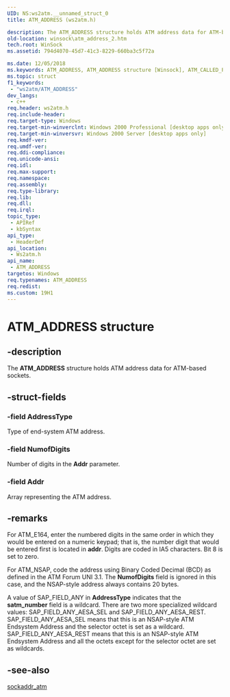 ```yaml
---
UID: NS:ws2atm.__unnamed_struct_0
title: ATM_ADDRESS (ws2atm.h)

description: The ATM_ADDRESS structure holds ATM address data for ATM-based sockets.
old-location: winsock\atm_address_2.htm
tech.root: WinSock
ms.assetid: 794d4070-45d7-41c3-8229-660ba3c5f72a

ms.date: 12/05/2018
ms.keywords: ATM_ADDRESS, ATM_ADDRESS structure [Winsock], ATM_CALLED_PARTY_NUMBER_IE, ATM_CALLED_PARTY_SUBADDRESS_IE, ATM_CALLING_PARTY_SUBADDRESS_IE, _win32_atm_address_2, winsock.atm_address_2, ws2atm/ATM_ADDRESS
ms.topic: struct
f1_keywords: 
 - "ws2atm/ATM_ADDRESS"
dev_langs:
 - c++
req.header: ws2atm.h
req.include-header: 
req.target-type: Windows
req.target-min-winverclnt: Windows 2000 Professional [desktop apps only]
req.target-min-winversvr: Windows 2000 Server [desktop apps only]
req.kmdf-ver: 
req.umdf-ver: 
req.ddi-compliance: 
req.unicode-ansi: 
req.idl: 
req.max-support: 
req.namespace: 
req.assembly: 
req.type-library: 
req.lib: 
req.dll: 
req.irql: 
topic_type:
 - APIRef
 - kbSyntax
api_type:
 - HeaderDef
api_location:
 - Ws2atm.h
api_name:
 - ATM_ADDRESS
targetos: Windows
req.typenames: ATM_ADDRESS
req.redist: 
ms.custom: 19H1
---
```


# ATM_ADDRESS structure


## -description


The 
<b>ATM_ADDRESS</b> structure holds ATM address data for ATM-based sockets.


## -struct-fields




### -field AddressType

Type of end-system ATM address.


### -field NumofDigits

Number of digits in the <b>Addr</b> parameter.


### -field Addr

Array representing the ATM address.


## -remarks



For ATM_E164, enter the numbered digits in the same order in which they would be entered on a numeric keypad; that is, the number digit that would be entered first is located in <b>addr</b>. Digits are coded in IA5 characters. Bit 8 is set to zero.

For ATM_NSAP, code the address using Binary Coded Decimal (BCD) as defined in the ATM Forum UNI 3.1. The <b>NumofDigits</b> field is ignored in this case, and the NSAP-style address always contains 20 bytes.

A value of SAP_FIELD_ANY in <b>AddressType</b> indicates that the <b>satm_number</b> field is a wildcard. There are two more specialized wildcard values: SAP_FIELD_ANY_AESA_SEL and SAP_FIELD_ANY_AESA_REST. SAP_FIELD_ANY_AESA_SEL means that this is an NSAP-style ATM Endsystem Address and the selector octet is set as a wildcard. SAP_FIELD_ANY_AESA_REST means that this is an NSAP-style ATM Endsystem Address and all the octets except for the selector octet are set as wildcards.




## -see-also




<a href="https://docs.microsoft.com/windows/desktop/api/ws2atm/ns-ws2atm-sockaddr_atm">sockaddr_atm</a>
 

 

